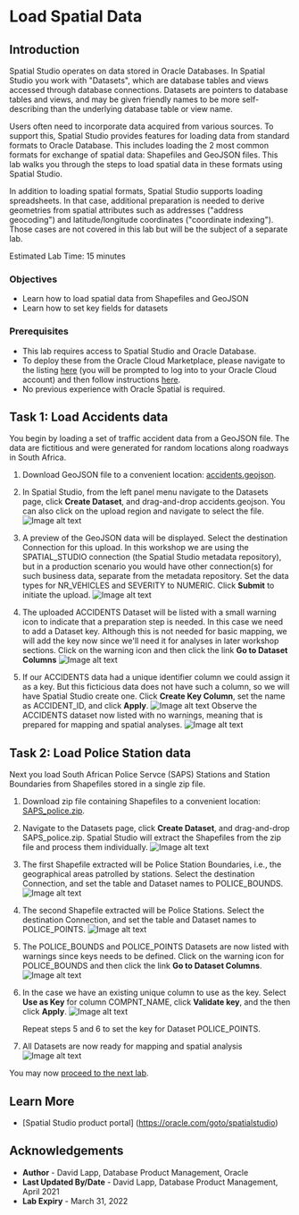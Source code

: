# Load Spatial Data


## Introduction

Spatial Studio operates on data stored in Oracle Databases. In Spatial Studio you work with "Datasets", which are database tables and views accessed through database connections. Datasets are pointers to database tables and views, and may be given friendly names to be more self-describing than the underlying database table or view name.  

Users often need to incorporate data acquired from various sources. To support this, Spatial Studio provides features for loading data from standard formats to Oracle Database.  This includes loading the 2 most common formats for exchange of spatial data: Shapefiles and GeoJSON files. This lab walks you through the steps to load spatial data in these formats using Spatial Studio. 

In addition to loading spatial formats, Spatial Studio supports loading spreadsheets. In that case, additional preparation is needed to derive geometries from spatial attributes such as addresses ("address geocoding") and latitude/longitude coordinates ("coordinate indexing"). Those cases are not covered in this lab but will be the subject of a separate lab.


Estimated Lab Time: 15 minutes


### Objectives

* Learn how to load spatial data from Shapefiles and GeoJSON
* Learn how to set key fields for datasets

### Prerequisites

* This lab requires access to Spatial Studio and Oracle Database. 
* To deploy these from the Oracle Cloud Marketplace, please navigate to the listing [here](https://cloud.oracle.com/marketplace/application/71472162/overview) (you will be prompted to log into to your Oracle Cloud account) and then follow instructions [here](https://blogs.oracle.com/database/post/oracle-spatial-studio-221-now-on-cloud-marketplace).
* No previous experience with Oracle Spatial is required.


## Task 1: Load Accidents data

You begin by loading a set of traffic accident data from a GeoJSON file. The data are fictitious and were generated for random locations along roadways in South Africa. 

1. Download GeoJSON file to a convenient location: [accidents.geojson](https://objectstorage.us-ashburn-1.oraclecloud.com/p/VEKec7t0mGwBkJX92Jn0nMptuXIlEpJ5XJA-A6C9PymRgY2LhKbjWqHeB5rVBbaV/n/c4u04/b/livelabsfiles/o/data-management-library-files/accidents.geojson).

2. In Spatial Studio, from the left panel menu navigate to the Datasets page, click **Create Dataset**, and drag-and-drop accidents.geojson. You can also click on the upload region and navigate to select the file.
![Image alt text](images/load-data-1.png)

3. A preview of the GeoJSON data will be displayed. Select the destination Connection for this upload. In this workshop we are using the SPATIAL\_STUDIO connection (the Spatial Studio metadata repository), but in a production scenario you would have other connection(s) for such business data, separate from the metadata repository. Set the data types for NR\_VEHICLES and SEVERITY to NUMERIC. Click **Submit** to initiate the upload.
![Image alt text](images/load-data-2.png)

4. The uploaded ACCIDENTS Dataset will be listed with a small warning icon to indicate that a preparation step is needed. In this case we need to add a Dataset key. Although this is not needed for basic mapping, we will add the key now since we'll need it for analyses in later workshop sections. Click on the warning icon and then click the link **Go to Dataset Columns**
![Image alt text](images/load-data-3.png)

5. If our ACCIDENTS data had a unique identifier column we could assign it as a key. But this ficticious data does not have such a column, so we will have Spatial Studio create one. Click **Create Key Column**, set the name as ACCIDENT_ID, and click **Apply**.
![Image alt text](images/load-data-4.png)
Observe the ACCIDENTS dataset now listed with no warnings, meaning that is prepared for mapping and spatial analyses.
![Image alt text](images/load-data-5.png)


## Task 2: Load Police Station data
Next you load South African Police Servce (SAPS) Stations and Station Boundaries from Shapefiles stored in a single zip file. 

1. Download zip file containing Shapefiles to a convenient location: [SAPS_police.zip](https://objectstorage.us-ashburn-1.oraclecloud.com/p/VEKec7t0mGwBkJX92Jn0nMptuXIlEpJ5XJA-A6C9PymRgY2LhKbjWqHeB5rVBbaV/n/c4u04/b/livelabsfiles/o/data-management-library-files/SAPS_police.zip).

2. Navigate to the Datasets page, click **Create Dataset**, and drag-and-drop SAPS_police.zip. Spatial Studio will extract the Shapefiles from the zip file and process them individually. 
![Image alt text](images/load-data-6.png)

3. The first Shapefile extracted will be Police Station Boundaries, i.e., the geographical areas patrolled by stations. Select the destination Connection, and set the table and Dataset names to POLICE_BOUNDS.
![Image alt text](images/load-data-7.png)

4. The second Shapefile extracted will be Police Stations. Select the destination Connection, and set the table and Dataset names to POLICE_POINTS.
![Image alt text](images/load-data-8.png)

5. The POLICE\_BOUNDS and POLICE\_POINTS Datasets are now listed with warnings since keys needs to be defined. Click on the warning icon for POLICE\_BOUNDS and then click the link **Go to Dataset Columns**.
![Image alt text](images/load-data-9.png) 
   
6. In the case we have an existing unique column to use as the key. Select **Use as Key** for column COMPNT\_NAME,  click **Validate key**, and the then click **Apply**. 
![Image alt text](images/load-data-10.png)

   Repeat steps 5 and 6 to set the key for Dataset POLICE_POINTS.

7. All Datasets are now ready for mapping and spatial analysis 
![Image alt text](images/load-data-11.png)

You may now [proceed to the next lab](#next).

## Learn More
* [Spatial Studio product portal] (https://oracle.com/goto/spatialstudio)

## Acknowledgements
* **Author** - David Lapp, Database Product Management, Oracle
* **Last Updated By/Date** - David Lapp, Database Product Management, April 2021
* **Lab Expiry** - March 31, 2022
